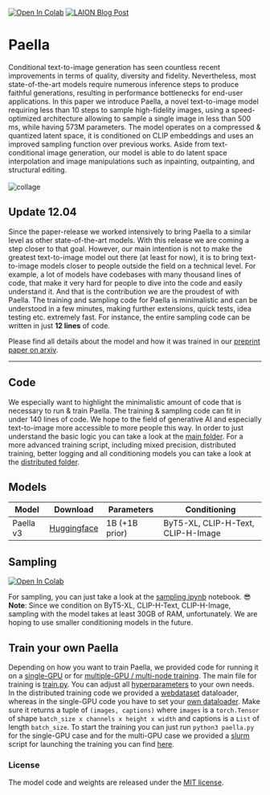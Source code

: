 [![Open In Colab](https://colab.research.google.com/assets/colab-badge.svg)](https://colab.research.google.com/drive/1geY_Z8m8dyjrky6uwiMepwySTWkVYl1j?usp=sharing)
[![LAION Blog Post](https://user-images.githubusercontent.com/61938694/232235929-94dacf4a-b3f6-4359-901b-500781f55c12.png)](https://laion.ai/blog/paella/)

# Paella
Conditional text-to-image generation has seen countless recent improvements in terms of quality, diversity and fidelity. Nevertheless, most state-of-the-art models require numerous inference steps to produce faithful generations, resulting in performance bottlenecks for end-user applications. In this paper we introduce Paella, a novel text-to-image model requiring less than 10 steps to sample high-fidelity images, using a speed-optimized architecture allowing to sample a single image in less than 500 ms, while having 573M parameters. The model operates on a compressed & quantized latent space, it is conditioned on CLIP embeddings and uses an improved sampling function over previous works. Aside from text-conditional image generation, our model is able to do latent space interpolation and image manipulations such as inpainting, outpainting, and structural editing.
<br>
<br>
![collage](https://user-images.githubusercontent.com/61938694/231021615-38df0a0a-d97e-4f7a-99d9-99952357b4b1.png)

## Update 12.04
Since the paper-release we worked intensively to bring Paella to a similar level as other 
state-of-the-art models. With this release we are coming a step closer to that goal. However, our main intention is not
to make the greatest text-to-image model out there (at least for now), it is to bring text-to-image models closer
to people outside the field on a technical level. For example, a lot of models have codebases with many thousand lines 
of code, that make it very hard for people to dive into the code and easily understand it. And that is the contribution
we are the proudest of with Paella. The training and sampling code for Paella is minimalistic and can be understood in 
a few minutes, making further extensions, quick tests, idea testing etc. extremely fast. For instance, the entire
sampling code can be written in just **12 lines** of code.


Please find all details about the model and how it was trained in our [preprint paper on arxiv](https://arxiv.org/pdf/2211.07292.pdf).
<hr>

## Code
We especially want to highlight the minimalistic amount of code that is necessary to run & train Paella. 
The training & sampling code can fit in under 140 lines of code. We hope to the field of generative AI and especially 
text-to-image more accessible to more people this way. In order to just understand the basic logic you can take a look 
at the [main folder](https://github.com/dome272/Paella/tree/main/src). For a more advanced training script, 
including mixed precision, distributed training, better logging and all conditioning models you can take a look at the 
[distributed folder](https://github.com/dome272/Paella/tree/main/src_distributed).

## Models
| Model           | Download                                             | Parameters      | Conditioning                       |
|-----------------|------------------------------------------------------|-----------------|------------------------------------|
| Paella v3       | [Huggingface](https://huggingface.co/dome272/Paella) | 1B (+1B prior)  | ByT5-XL, CLIP-H-Text, CLIP-H-Image |

## Sampling
[![Open In Colab](https://colab.research.google.com/assets/colab-badge.svg)](https://colab.research.google.com/drive/1geY_Z8m8dyjrky6uwiMepwySTWkVYl1j?usp=sharing)

For sampling, you can just take a look at the [sampling.ipynb](https://github.com/dome272/Paella/blob/main/paella_inference.ipynb) notebook. :sunglasses: <br>
**Note**: Since we condition on ByT5-XL, CLIP-H-Text, CLIP-H-Image, sampling with the model takes at least 30GB of RAM,
unfortunately. We are hoping to use smaller conditioning models in the future.

## Train your own Paella
Depending on how you want to train Paella, we provided code for running it on a 
[single-GPU](https://github.com/dome272/Paella/tree/main/src) or for 
[multiple-GPU / multi-node training](https://github.com/dome272/Paella/tree/main/src_distributed).
The main file for training is [train.py](https://github.com/dome272/Paella/blob/main/src/train.py). You can adjust all 
[hyperparameters](https://github.com/dome272/Paella/blob/main/src/train.py#L10) to your own needs. 
In the distributed training code we provided a [webdataset](https://github.com/webdataset/webdataset/) dataloader,
whereas in the single-GPU code you have to set your [own dataloader](https://github.com/dome272/Paella/blob/main/src/utils.py#L19).
Make sure it returns a tuple of ```(images, captions)``` where ```images``` is a ```torch.Tensor``` of shape 
```batch_size x channels x height x width``` and captions is a ```List``` of length ```batch_size```. To start the
training you can just run ```python3 paella.py``` for the single-GPU case and for the multi-GPU case we provided a
[slurm](https://slurm.schedmd.com/documentation.html) script for launching the training you can find 
[here](https://github.com/dome272/Paella/blob/main/src_distributed/run/run.sh).


### License
The model code and weights are released under the [MIT license](https://github.com/dome272/Paella/blob/main/LICENSE).
